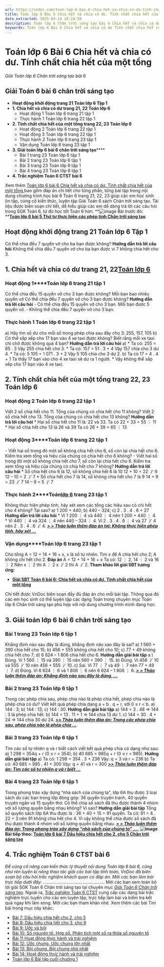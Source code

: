 ```yaml
---
url: https://vndoc.com/toan-lop-6-bai-6-chia-het-va-chia-co-du-tinh-chat-chia-het-cua-mot-tong-234061
title: Toán lớp 6 Bài 6 Chia hết và chia có dư. Tính chất chia hết của một tổng - Giải Toán lớp 6 Chân trời sáng tạo bài 6 - VnDoc.com
date_extracted: 2025-04-14 16:24:58
description: Toán lớp 6 Chân trời sáng tạo bài 6 Chia hết và chia có dư. Tính chất chia hết của một tổng bao gồm lời giải chi tiết cho từng bài tập cho các em học sinh tham khảo luyện Giải Toán 6 Chân trời sáng tạo tập 1.
keywords: Toán lớp 6 Bài 6 Chia hết và chia có dư Tính chất chia hết của một tổng,toán lớp 6 chân trời sáng tạo bài 6 Chia hết và chia có dư Tính chất chia hết của một tổng,toán lớp 6 bài 6 chân trời sáng tạo,giải toán lớp 6 chân trời sáng tạo bài 6,giải toán lớp 6 bài 6 chân trời sáng tạo,giải toán 6 chân trời sáng tạo bài 6 Chia hết và chia có dư Tính chất chia hết của một tổng,toán lớp 6 chân trời sáng tạo,toán 6 chân trời sáng tạo,giải toán lớp 6 chân trời sáng tạo,toán 6 tập 1 chân trời sáng tạo
---
```


# Toán lớp 6 Bài 6 Chia hết và chia có dư. Tính chất chia hết của một tổng
 _Giải Toán lớp 6 Chân trời sáng tạo bài 6_
## **Giải Toán 6 bài 6 chân trời sáng tạo**
  * **Hoạt động khởi động trang 21 Toán lớp 6 Tập 1**
  * **1\. Chia hết và chia có dư trang 21, 22 Toán lớp 6**
    * Hoạt động 1 Toán lớp 6 trang 21 tập 1
    * Thực hành 1 Toán lớp 6 trang 22 tập 1
  * **2\. Tính chất chia hết của một tổng trang 22, 23 Toán lớp 6**
    * Hoạt động 2 Toán lớp 6 trang 22 tập 1
    * Hoạt động 3 Toán lớp 6 trang 22 tập 1
    * Thực hành 2 Toán lớp 6 trang 23 tập 1
    * Vận dụng Toán lớp 6 trang 23 tập 1
  * **3\. Giải toán lớp 6 bài 6 chân trời sáng tạo******
    * Bài 1 trang 23 Toán lớp 6 tập 1
    * Bài 2 trang 23 Toán lớp 6 tập 1
    * Bài 3 trang 23 Toán lớp 6 tập 1
    * Bài 4 trang 23 Toán lớp 6 tập 1
  * **4\. Trắc nghiệm Toán 6 CTST bài 6**

Xem thêm
[Toán lớp 6 bài 6 Chia hết và chia có dư. Tính chất chia hết của một tổng ](<https://vndoc.com/toan-lop-6-bai-6-chia-het-va-chia-co-du-tinh-chat-chia-het-cua-mot-tong-234061>)bao gồm đáp án chi tiết cho từng phần, từng bài tập trong nội dung chương trình học bài 6 Toán 6 trang 21, 22, 23 giúp các em học sinh ôn tập, củng cố kiến thức, luyện tập Giải Toán 6 sách Chân trời sáng tạo. Tài liệu được biên soạn chi tiết, dễ hiểu giúp các em dễ dàng trả lời các câu hỏi trong SGK Toán 6, từ đó học tốt Toán 6 hơn.
**![image](https://i.vdoc.vn/data/image/2022/08/26/ban-tay.svg) Bài trước đó: **[**Toán lớp 6 bài 5 Thứ tự thực hiện các phép tính Chân trời sáng tạo**](<https://vndoc.com/toan-lop-6-bai-5-thu-tu-thuc-hien-cac-phep-tinh-chan-troi-sang-tao-233767>)
## **Hoạt động khởi động trang 21 Toán lớp 6 Tập 1**
Có thể chia đều 7 quyển vở cho ba bạn được không?
**Hướng dẫn trả lời câu hỏi**
Không thể chia đều 7 quyển vở cho ba bạn được vì 7 không chia hết cho 3.
## **1\. Chia hết và chia có dư trang 21, 22[Toán lớp 6](<https://vndoc.com/mon-toan-lop6>)**
### **Hoạt động 1****Toán lớp 6 trang 21 tập 1**
Có thể chia đều 15 quyển vở cho 3 bạn được không? Mỗi bạn bao nhiêu quyển vở
Có thể chia đều 7 quyển vở cho 3 bạn được không?
**Hướng dẫn trả lời câu hỏi**
\- Có thể chia đều 15 quyển vở cho 3 bạn. Mỗi bạn được 5 quyển vở.
\- Không thể chia đều 7 quyển vở cho 3 bạn.
### **Thực hành 1 Toán lớp 6 trang 22 tập 1**
a\) Hãy tìm số dư cho mỗi số trong phép chia sau đây cho 3: 255, 157, 105
b\) Có thể sắp xếp cho 17 bạn vào 4 xe taxi được không? Biết rằng mỗi xe taxi chỉ chở được không quá 4 bạn?
**Hướng dẫn trả lời câu hỏi**
a\) \* Ta có: 255 = 85 . 3
Vậy 255 chia hết cho 3.
\* Ta có: 157 = 51 . 3 + 4
Vậy 157 chia cho 3 dư 4.
\* Ta có: 5 105 = 1 071 . 3 + 2
Vậy 5 105 chia cho 3 dư 2.
b\) Ta có 17 = 4 . 4 + 1
Ta thấy 17 bạn vào cho 4 xe taxi sẽ dư ra 1 người.
\* Vậy không thể sắp xếp cho 17 bạn vào 4 xe taxi.
## **2\. Tính chất chia hết của một tổng trang 22, 23 Toán lớp 6**
### **Hoạt động 2 Toán lớp 6 trang 22 tập 1**
Viết 2 số chia hết cho 11. Tổng của chúng có chia hết cho 11 không?
Viết 2 số chia hết cho 13. Tổng của chúng có chia hết cho 13 không?
**Hướng dẫn trả lời câu hỏi**
\* Hai số chia hết cho 11 là: 22 và 33.
Ta có 22 + 33 = 55 ⋮ 11
\* Hai số chia hết cho 13 là 26 và 39
Ta có 26 + 39 = 65 ⋮ 13
### **Hoạt động 3****Toán lớp 6 trang 22 tập 1**
\- Viết hai số trong đó một số không chia hết cho 6, số còn lại chia hết cho 6. Kiểm tra xem tổng và hiệu của chúng có chia hết cho 6 không?
\- Viết hai số trong đó một số không chia hết cho 7, số còn lại chia hết cho 6. Kiểm tra xem tổng và hiệu của chúng có chia hết cho 7 không?
**Hướng dẫn trả lời câu hỏi**
\* Số chia hết cho 6 là 12, số không chia hết 6 là 10
12 + 10 = 22 ⋮̸ 6
12 – 10 = 2 ⋮̸ 7
\* Số chia hết cho 7 là 14, số không chia hết cho 7 là 9
14 + 9 = 23 ⋮̸ 7
14 – 9 = 5 ⋮̸ 7
### **Thực hành 2****Toán[lớp 6](<https://vndoc.com/tai-lieu-hoc-tap-lop6>) trang 23 tập 1**
Không thực hiện phép tính, hãy xét xem các tổng các hiệu sau có chi hết cho 4 không? Tại sao?
a\) 1 200 + 440;
b\) 440 – 324;
c\) 2 . 3 . 4 . 6 + 27
**Hướng dẫn trả lời câu hỏi**
\* Vì 1 200 ⋮ 4 và 440 ⋮ 4 nên 1 200 + 440 ⋮ 4.
\* Vì 440 ⋮ 4 và 324 ⋮ 4 nên 440 – 324 ⋮ 4.
Vì 2 . 3 . 4 . 6 ⋮ 4 và 27 ⋮̸ 4 nên 2 . 3 . 4 . 6 ⋮̸ 4.
_**[> > Thảo luận thêm đáp án tại: Không thực hiện phép tính, hãy xét ...](<https://vndoc.com/khong-thuc-hien-phep-tinh-hay-xet-xem-cac-tong-cac-hieu-sau-co-chi-het-cho-4-khong-tai-sao-276086>)**_
### **Vận dụng****Toán lớp 6 trang 23 tập 1**
Cho tổng A = 12 + 14 + 16 + x, x là số tự nhiên. Tìm x để A chia hết cho 2; A không chi hết cho 2.
**Đáp án**
A = 12 + 14 + 16 + x
Ta có: 12 ⋮ 2, 14 ⋮ 2 và 16 ⋮ 2
Nên x ⋮ 2 thì A ⋮ 2
x ⋮̸ 2 thì A ⋮̸ 2.
**Tham khảo lời giải SBT tương ứng:**
  * **[Giải SBT Toán 6 bài 6: Chia hết và chia có dư. Tính chất chia hết của một tổng ](<https://vndoc.com/giai-sbt-toan-6-bai-6-chia-het-va-chia-co-du-tinh-chat-chia-het-cua-mot-tong-239417>)**

Chi tiết được VnDoc biên soạn đầy đủ đáp án cho mỗi bài tập. Thông qua đó các em học sinh có thể luyện tập các dạng Toán trong chuyên mục Toán lớp 6 Chân trời sáng tạo phù hợp với nội dung chương trình mình đang học. 
## **3\. Giải toán lớp 6 bài 6 chân trời sáng tạo**
### Bài 1 trang 23 Toán lớp 6 tập 1
Khẳng định nào sau đây là đúng, khẳng định nào sao đây là sai?
a\) 1 560 + 390 chia hết cho 15;
b\) 456 + 555 không chia hết cho 10;
c\) 77 + 49 không chia hết cho 7;
d\) 6 624 – 1 806 chia hết cho 6.
**Hướng dẫn giải bài tập**
a \) Đúng. Vì 1 560 ⋮ 15 và 390 ⋮ 15 nên 560 + 390 ⋮ 15.
b\) Đúng. Vì 456 ⋮̸ 10 và 555 ⋮̸ 10 nên 456 + 555 ⋮̸ 10.
c\) Sai. Vì 77 ⋮ 7 và 49 ⋮ 7 nên 77 + 49 ⋮ 7.
d\) Đúng. Vì 6 624 ⋮ 6 và 1 806 ⋮ 6 nên 6 624 – 1 806 ⋮ 6.
_[**> > Thảo luận thêm đáp án: Khẳng định nào sau đây là đúng, ...**](<https://vndoc.com/khang-dinh-nao-sau-day-la-dung-khang-dinh-nao-sao-day-la-sai-a-1-560-390-chia-het-cho-15-275952>)_
### Bài 2 trang 23 Toán lớp 6 tập 1
Trong các phép chia sau, phép chia nào là phép chia hết, phép chia nào là phép chia có dư? Viết kết quả phép chia dạng a = b . q + r, với 0 ≤ r < b.
a\) 144 : 3;
b\) 144 : 13;
c\) 144 : 30.
**Hướng dẫn giải bài tập**
a\) 144 = 3 . 48 => 144 : 3 là phép chia hết.
b\) 144 = 13 . 11 + 1 => 144 chia 13 dư 1.
c\) 144 = 30 . 4 + 24 => 144 chia 30 dư 24.
**_[ >> Thảo luận thêm đáp án: Trong các phép chia sau, phép chia nào là phép chia ...](<https://vndoc.com/trong-cac-phep-chia-sau-phep-chia-nao-la-phep-chia-het-phep-chia-nao-la-phep-chia-co-du-275912>)_**
### Bài 3 trang 23 Toán lớp 6 tập 1
Tìm các số tự nhiên q và r biết cách viết kết quả phép chia có dạng như sau:
a\) 1 298 = 354q + r \(0 ≤ r < 354\);
b\) 40 685 = 985q + r \(0 ≤ r < 985\).
**Hướng dẫn giải bài tập**
a\) Ta có: 1 298 = 354 . 3 + 236
Vậy: q = 3 và r = 236
b\) Ta có: 40 685 = 985 . 41 + 300
Vậy: q = 41 và r = 300
 _**[ >> Thảo luận thêm đáp án: Tìm các số tự nhiên q và r biết ...](<https://vndoc.com/tim-cac-so-tu-nhien-q-va-r-biet-cach-viet-ket-qua-phep-chia-co-dang-nhu-sau-275911>)**_
### Bài 4 trang 23 Toán lớp 6 tập 1
Trong phong trào xây dựng “nhà sách của chúng ta", lớp 6A thu được 3 loại sách do các bạn trong lớp đóng góp: 36 quyển truyện tranh, 40 quyển truyện ngắn và 15 quyển thơ. Có thể chia số sách đã thu được thành 4 nhóm với số lượng quyền bằng nhau không? Vì sao?
**Hướng dẫn giải bài tập**
Tổng số quyển sách lớp 6A thu được là : 36 + 40 + 15 = 91 quyển.
Ta có: 91 = 4 . 22 + 3 nên 91 không chia hết cho 4.
Vì vậy không thể chia được số sách đã thu được thành 4 nhóm với số lượng quyền bằng nhau.
**_[> > Thảo luận thêm đáp án: Trong phong trào xây dựng “nhà sách của chúng ta" ....](<https://vndoc.com/lop-6a-thu-duoc-3-loai-sach-do-cac-ban-trong-lop-dong-gop-243797>)_**
****![image](https://i.vdoc.vn/data/image/2022/08/26/ban-tay.svg)** Bài tiếp theo: [Toán lớp 6 bài 7 Dấu hiệu chia hết cho 2, cho 5 Chân trời sáng tạo](<https://vndoc.com/toan-lop-6-bai-7-dau-hieu-chia-het-cho-2-cho-5-234072>)**
## **4\. Trắc nghiệm Toán 6 CTST bài 6**
 _Để củng cố nâng cao kiến thức lý thuyết nội dung Toán lớp 6 bài 6, cũng như rèn luyện kĩ năng thao tác giải các bài tập tính toán, VnDoc đã biên soạn bộ câu hỏi trắc nghiệm khách quan có đáp án. Mời các bạn làm bài trực tiếp dưới đây:_
..................................................
Mời các bạn xem toàn bộ lời giải SGK Toán 6 Chân trời sáng tạo tại chuyên mục [_Giải Toán 6 Chân trời sáng tạo_](<https://vndoc.com/toan-lop-6-sach-chan-troi-sang-tao>). Ngoài ra, [Trắc nghiệm Toán 6 CTST](<https://vndoc.com/trac-nghiem-toan-6-ctst>) cung cấp các dạng bài trắc nghiệm trực tuyến cho các em luyện tập, trực tiếp làm bài và kiểm tra kết quả ngay khi làm xong. Mời các bạn tham khảo nhé.
Xem thêm các bài Tìm bài trong mục này khác:
  * [Bài 7: Dấu hiệu chia hết cho 2, cho 5 ](</toan-lop-6-bai-7-dau-hieu-chia-het-cho-2-cho-5-234072>)
  * [Bài 8: Dấu hiệu chia hết cho 3, cho 9 ](</toan-lop-6-bai-8-dau-hieu-chia-het-cho-3-cho-9-chan-troi-sang-tao-234080>)
  * [Bài 9: Ước và bội ](</toan-lop-6-bai-9-uoc-va-boi-chan-troi-sang-tao-234098>)
  * [Bài 10: Số nguyên tố. Hợp số. Phân tích một số ra thừa số nguyên tố](</toan-lop-6-bai-10-so-nguyen-to-hop-so-phan-tich-mot-so-ra-thua-so-nguyen-to-235423>)
  * [Bài 11 Hoạt động thực hành và trải nghiệm](</toan-6-bai-11-hoat-dong-thuc-hanh-va-trai-nghiem-245356>)
  * [Bài 12: Ước chung. Ước chung lớn nhất](</toan-lop-6-bai-12-uoc-chung-uoc-chung-lon-nhat-235430>)
  * [Bài 13: Bội chung. Bội chung nhỏ nhất](</toan-lop-6-bai-13-boi-chung-boi-chung-nho-nhat-235447>)
  * [Bài 14: Hoạt động thực hành và trải nghiệm](</toan-lop-6-bai-14-hoat-dong-thuc-hanh-va-trai-nghiem-235473>)
  * [Toán lớp 6 Bài tập cuối chương 1 ](</toan-lop-6-bai-tap-cuoi-chuong-1-chan-troi-sang-tao-235483>)

